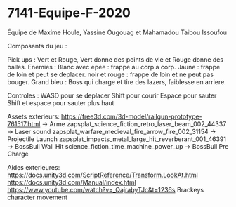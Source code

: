 # 7141-Equipe-F-2020
Équipe de Maxime Houle, Yassine Ougouag et Mahamadou Taibou Issoufou


Composants du jeu :
                                  
Pick ups : Vert et Rouge, Vert donne des points de vie et Rouge donne des balles.
Enemies : 
Blanc avec épée : frappe au corp a corp.
Jaune : frappe de loin et peut se deplacer.
noir et rouge : frappe de loin et ne peut pas bouger.
Grand bleu : Boss qui charge et tire des lazers, faiblesse en arriere.

Controles :
WASD pour se deplacer
Shift pour courir
Espace pour sauter
Shift et espace pour sauter plus haut
        
Assets exterieurs: 
https://free3d.com/3d-model/railgun-prototype-761517.html -> Arme
zapsplat_science_fiction_retro_laser_beam_002_44337 -> Laser sound
zapsplat_warfare_medieval_fire_arrow_fire_002_31154 -> Projectile Launch
zapsplat_impacts_metal_large_hit_reverberant_001_46391 -> BossBull Wall Hit
science_fiction_time_machine_power_up -> BossBull Pre Charge

Aides exterieures: 
https://docs.unity3d.com/ScriptReference/Transform.LookAt.html
https://docs.unity3d.com/Manual/index.html
https://www.youtube.com/watch?v=_QajrabyTJc&t=1236s Brackeys character movement 
